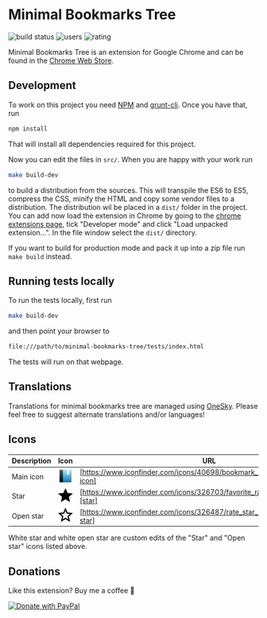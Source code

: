 # Minimal Bookmarks Tree 

![build status](https://img.shields.io/circleci/project/github/rpkamp/chrome-minimal-bookmarks-tree.svg) ![users](https://img.shields.io/chrome-web-store/users/mohenkbngkbmdlkiemonbgdfgdjacaeb.svg?label=users) ![rating](https://img.shields.io/chrome-web-store/stars/mohenkbngkbmdlkiemonbgdfgdjacaeb.svg)

Minimal Bookmarks Tree is an extension for Google Chrome and can be found in the [Chrome Web Store](https://chrome.google.com/webstore/detail/mohenkbngkbmdlkiemonbgdfgdjacaeb).

## Development

To work on this project you need [NPM][npm] and [grunt-cli][grunt-cli].
Once you have that, run

```bash
npm install
```

That will install all dependencies required for this project.

Now you can edit the files in `src/`. When you are happy with your work run

```bash
make build-dev
```

to build a distribution from the sources. This will transpile the ES6 to ES5, compress the CSS,
minify the HTML and copy some vendor files to a distribution. The distribution wil be placed
in a `dist/` folder in the project.
You can add now load the extension in Chrome by going to the [chrome extensions page][chrome-extensions],
tick "Developer mode" and click "Load unpacked extension...". In the file window select the `dist/` directory.

If you want to build for production mode and pack it up into a zip file run `make build` instead.

## Running tests locally
To run the tests locally, first run

```bash
make build-dev
```

and then point your browser to

```bash
file:///path/to/minimal-bookmarks-tree/tests/index.html
```

The tests will run on that webpage.

## Translations

Translations for minimal bookmarks tree are managed using [OneSky][oneskyapp]. Please feel free to suggest alternate translations and/or languages!

## Icons

| Description | Icon | URL |
| --- | --- | --- |
| Main icon | ![main icon](src/icons/bookmark32.png) | [https://www.iconfinder.com/icons/40698/bookmark_icon#size=128][main-icon] |
| Star | ![star icon](src/icons/black-star.png) | [https://www.iconfinder.com/icons/326703/favorite_rate_star_icon#size=128][star] |
| Open star | ![open star icon](src/icons/black-open-star.png) | [https://www.iconfinder.com/icons/326487/rate_star_icon#size=128][open-star] |

White star and white open star are custom edits of the "Star" and "Open star" icons listed above.

## Donations

Like this extension? Buy me a coffee 🙂

[![Donate with PayPal](https://www.paypalobjects.com/webstatic/mktg/logo/pp_cc_mark_37x23.jpg)][donate]

[NPM]: https://www.npmjs.com/
[grunt-cli]: http://gruntjs.com/getting-started#installing-the-cli
[chrome-extensions]: chrome://extensions/
[sauce-labs]: https://saucelabs.com/
[oneskyapp]: https://minimalbookmarkstree.oneskyapp.com/collaboration/project?id=60763
[main-icon]: https://www.iconfinder.com/icons/40698/bookmark_icon#size=128
[star]: https://www.iconfinder.com/icons/326703/favorite_rate_star_icon#size=128
[open-star]: https://www.iconfinder.com/icons/326487/rate_star_icon#size=128
[donate]: https://paypal.me/rpkamp

